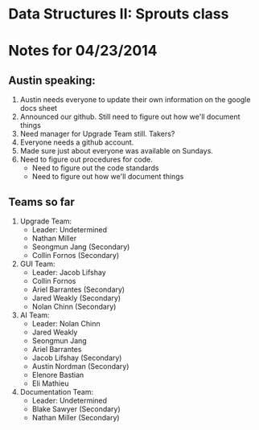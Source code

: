 # Data Structures II: Sprouts class  
# Notes for 04/23/2014 

## Austin speaking:

1. Austin needs everyone to update their own information on the google docs sheet
2. Announced our github. Still need to figure out how we'll document things
3. Need manager for Upgrade Team still. Takers?
4. Everyone needs a github account.
5. Made sure just about everyone was available on Sundays.
6. Need to figure out procedures for code.
   - Need to figure out the code standards
   - Need to figure out how we'll document things

## Teams so far

1. Upgrade Team:
   - Leader: Undetermined
   - Nathan Miller
   - Seongmun Jang (Secondary)
   - Collin Fornos (Secondary)
2. GUI Team:
   - Leader: Jacob Lifshay
   - Collin Fornos
   - Ariel Barrantes (Secondary)
   - Jared Weakly (Secondary)
   - Nolan Chinn (Secondary)
3. AI Team:
   - Leader: Nolan Chinn
   - Jared Weakly
   - Seongmun Jang
   - Ariel Barrantes
   - Jacob Lifshay (Secondary)
   - Austin Nordman (Secondary)
   - Elenore Bastian
   - Eli Mathieu
4. Documentation Team:
   - Leader: Undetermined
   - Blake Sawyer (Secondary)
   - Nathan Miller (Secondary)
